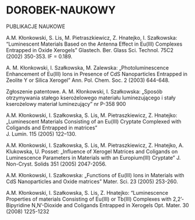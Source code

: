DOROBEK-NAUKOWY
===============
PUBLIKACJE NAUKOWE

 A.M. Kłonkowski, S. Lis, M. Pietraszkiewicz, Z. Hnatejko, I. Szałkowska:
“Luminescent Materials Based on the Antenna Effect in Eu(III) Complexes Entrapped in Oxide Xerogels”
Glastech. Ber. Glass Sci. Technol. 75C2 (2002) 350-353. IF = 0.189.

 A. M. Kłonkowski, I. Szałkowska, M. Zalewska:
„Photoluminescence Enhancement of Eu(III) Ions in Presence of CdS Nanoparticles Entrapped in Zeolite Y or Silica Xerogel”
Ann. Pol. Chem. Soc. 2 (2003) 644-648. 

 Zgłoszenie patentowe. A. M. Kłonkowski, I. Szałkowska:
„Sposób otrzymywania stałego kserożelowego materiału luminezującego  i stały kserożelowy materiał luminezujący”
nr P-358 900

 A.M. Kłonkowski, I. Szałkowska, S. Lis, M. Pietraszkiewicz, Z. Hnatejko: 
 „Luminescent Materials Consisting of an Eu(III) Cryptate Complexed with Coligands
 and Entrapped in matrices”   
J. Lumin. 115 (2005) 122–130.
 
A.M. Kłonkowski, I. Szałkowska, S. Lis, M. Pietraszkiewicz, Z. Hnatejko,
 A. Klukowska, U. Posset:
„Influence of Xerogel Matrices and Coligands on Luminescence Parameters in Materials with an Europium(III) Cryptate”
J. Non-Cryst. Solids 351 (2005) 2047-2056.
 
A.M. Kłonkowski, I. Szałkowska:
„Functions of Eu(III) Ions in Materials with CdS Nanoparticles and Oxide matrices”
Mater. Sci. 23 (2005) 253-260.

 A.M. Kłonkowski, I. Szałkowska, S. Lis, Z. Hnatejko:
“Luminescence Properties of materials Consisting of Eu(III) or Tb(III) Complexes with 2,2’-Bipyridine N,N’-Dioxide and Coligands Entrapped in Xerogels
Opt. Mater. 30 (2008) 1225-1232

